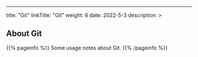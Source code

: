 
---
title: "Git"
linkTitle: "Git"
weight: 6
date: 2022-5-3
description: >

  About Git
---

{{% pageinfo %}}
Some usage notes about Git.
{{% /pageinfo %}}
